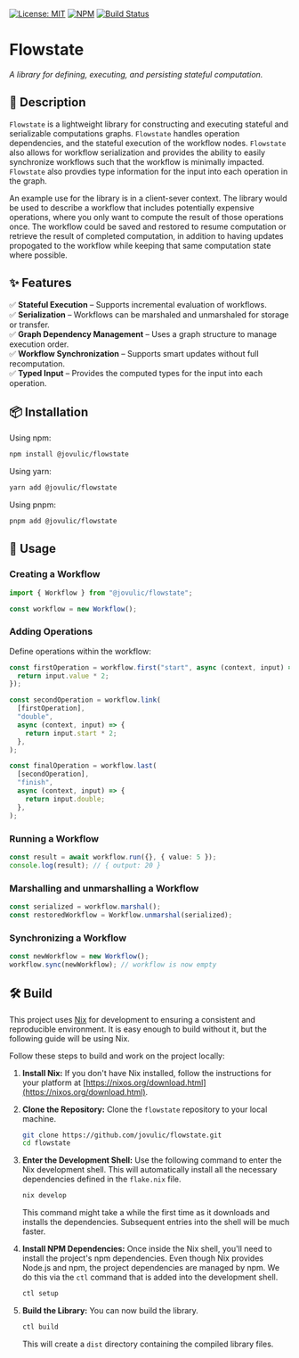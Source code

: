 [![License: MIT](https://img.shields.io/badge/license-MIT-blue.svg)](https://opensource.org/licenses/MIT)
[![NPM](https://img.shields.io/npm/v/@jovulic/flowstate)](https://www.npmjs.com/package/@jovulic/flowstate)
[![Build Status](https://img.shields.io/github/actions/workflow/status/jovulic/flowstate/check.yml?branch=main)](https://github.com/jovulic/flowstate/actions)

# **Flowstate**

_A library for defining, executing, and persisting stateful computation._

## **📌 Description**

`Flowstate` is a lightweight library for constructing and executing stateful and serializable computations graphs. `Flowstate` handles operation dependencies, and the stateful execution of the workflow nodes. `Flowstate` also allows for workflow serialization and provides the ability to easily synchronize workflows such that the workflow is minimally impacted. `Flowstate` also provdies type information for the input into each operation in the graph.

An example use for the library is in a client-sever context. The library would be used to describe a workflow that includes potentially expensive operations, where you only want to compute the result of those operations once. The workflow could be saved and restored to resume computation or retrieve the result of completed computation, in addition to having updates propogated to the workflow while keeping that same computation state where possible.

## **✨ Features**

✅ **Stateful Execution** – Supports incremental evaluation of workflows.  
✅ **Serialization** – Workflows can be marshaled and unmarshaled for storage or transfer.  
✅ **Graph Dependency Management** – Uses a graph structure to manage execution order.  
✅ **Workflow Synchronization** – Supports smart updates without full recomputation.  
✅ **Typed Input** – Provides the computed types for the input into each operation.

## **📦 Installation**

Using npm:

```sh
npm install @jovulic/flowstate
```

Using yarn:

```sh
yarn add @jovulic/flowstate
```

Using pnpm:

```sh
pnpm add @jovulic/flowstate
```

## **🚀 Usage**

### **Creating a Workflow**

```ts
import { Workflow } from "@jovulic/flowstate";

const workflow = new Workflow();
```

### **Adding Operations**

Define operations within the workflow:

```ts
const firstOperation = workflow.first("start", async (context, input) => {
  return input.value * 2;
});

const secondOperation = workflow.link(
  [firstOperation],
  "double",
  async (context, input) => {
    return input.start * 2;
  },
);

const finalOperation = workflow.last(
  [secondOperation],
  "finish",
  async (context, input) => {
    return input.double;
  },
);
```

### **Running a Workflow**

```ts
const result = await workflow.run({}, { value: 5 });
console.log(result); // { output: 20 }
```

### **Marshalling and unmarshalling a Workflow**

```ts
const serialized = workflow.marshal();
const restoredWorkflow = Workflow.unmarshal(serialized);
```

### **Synchronizing a Workflow**

```ts
const newWorkflow = new Workflow();
workflow.sync(newWorkflow); // workflow is now empty
```

## 🛠️ Build

This project uses [Nix](https://nixos.org) for development to ensuring a consistent and reproducible environment. It is easy enough to build without it, but the following guide will be using Nix.

Follow these steps to build and work on the project locally:

1. **Install Nix:** If you don't have Nix installed, follow the instructions for your platform at [https://nixos.org/download.html](https://nixos.org/download.html).

2. **Clone the Repository:** Clone the `flowstate` repository to your local machine.

   ```bash
   git clone https://github.com/jovulic/flowstate.git
   cd flowstate
   ```

3. **Enter the Development Shell:** Use the following command to enter the Nix development shell. This will automatically install all the necessary dependencies defined in the `flake.nix` file.

   ```bash
   nix develop
   ```

   This command might take a while the first time as it downloads and installs the dependencies. Subsequent entries into the shell will be much faster.

4. **Install NPM Dependencies:** Once inside the Nix shell, you'll need to install the project's npm dependencies. Even though Nix provides Node.js and npm, the project dependencies are managed by npm. We do this via the `ctl` command that is added into the development shell.

   ```bash
   ctl setup
   ```

5. **Build the Library:** You can now build the library.

   ```bash
   ctl build
   ```

   This will create a `dist` directory containing the compiled library files.
